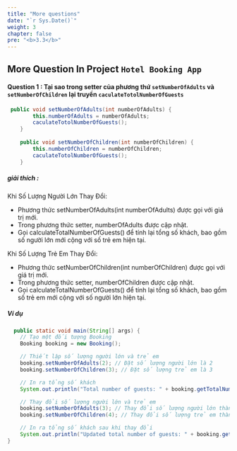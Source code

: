 ```yaml
---
title: "More questions"
date: "`r Sys.Date()`"
weight: 3
chapter: false
pre: "<b>3.3</b>"
---
```


## More Question In Project `Hotel Booking App`

#### Question 1 : Tại sao trong setter của phương thứ `setNumberOfAdults` và `setNumberOfChildren` lại truyền `caculateTotolNumberOfGuests`
```java
 public void setNumberOfAdults(int numberOfAdults) {
        this.numberOfAdults = numberOfAdults;
        caculateTotolNumberOfGuests();
    }
    
    public void setNumberOfChildren(int numberOfChildren) {
        this.numberOfChildren = numberOfChildren;
        caculateTotolNumberOfGuests();
    }
```
##### giải thích :
 Khi Số Lượng Người Lớn Thay Đổi:
+ Phương thức setNumberOfAdults(int numberOfAdults) được gọi với giá trị mới.
+ Trong phương thức setter, numberOfAdults được cập nhật.
+ Gọi calculateTotalNumberOfGuests() để tính lại tổng số khách, bao gồm số người lớn mới cộng với số trẻ em hiện tại.

 Khi Số Lượng Trẻ Em Thay Đổi:
+ Phương thức setNumberOfChildren(int numberOfChildren) được gọi với giá trị mới.
+ Trong phương thức setter, numberOfChildren được cập nhật.
+ Gọi calculateTotalNumberOfGuests() để tính lại tổng số khách, bao gồm số trẻ em mới cộng với số người lớn hiện tại.

##### Ví dụ
```java 
  public static void main(String[] args) {
    // Tạo một đối tượng Booking
    Booking booking = new Booking();

    // Thiết lập số lượng người lớn và trẻ em
    booking.setNumberOfAdults(2); // Đặt số lượng người lớn là 2
    booking.setNumberOfChildren(3); // Đặt số lượng trẻ em là 3

    // In ra tổng số khách
    System.out.println("Total number of guests: " + booking.getTotalNumberOfGuests()); // Kết quả: 5

    // Thay đổi số lượng người lớn và trẻ em
    booking.setNumberOfAdults(3); // Thay đổi số lượng người lớn thành 3
    booking.setNumberOfChildren(4); // Thay đổi số lượng trẻ em thành 4

    // In ra tổng số khách sau khi thay đổi
    System.out.println("Updated total number of guests: " + booking.getTotalNumberOfGuests()); // Kết quả: 7
}
```

